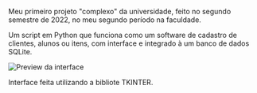 Meu primeiro projeto "complexo" da universidade, feito no segundo semestre de 2022, no meu segundo período na faculdade.

Um script em Python que funciona como um software de cadastro de clientes, alunos ou itens, com interface e integrado à um banco de dados SQLite.

![Preview da interface](https://github.com/user-attachments/assets/1419025c-25c9-4e61-bde3-28854955c9f9)

Interface feita utilizando a bibliote TKINTER.

